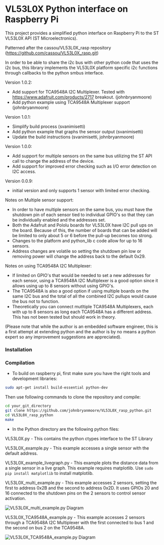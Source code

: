 # VL53L0X Python interface on Raspberry Pi

This project provides a simplified python interface on Raspberry Pi to the ST VL53L0X API (ST Microelectronics).

Patterned after the cassou/VL53L0X_rasp repository (https://github.com/cassou/VL53L0X_rasp.git)

In order to be able to share the i2c bus with other python code that uses the i2c bus, this library implements the VL53L0X platform specific i2c functions through callbacks to the python smbus interface. 

Version 1.0.2:
- Add support for TCA9548A I2C Multiplexer. Tested with https://www.adafruit.com/products/2717 breakout. (johnbryanmoore)
- Add python example using TCA9548A Multiplexer support (johnbryanmoore)

Version 1.0.1:
- Simplify build process (svanimisetti)
- Add python example that graphs the sensor output (svanimisetti)
- Update the build instructions (svanimisetti, johnbryanmoore)

Version 1.0.0:
- Add support for multiple sensors on the same bus utilizing the ST API call to change the address of the device.
- Add support for improved error checking such as I/O error detection on I2C access.

Version 0.0.9:
- initial version and only supports 1 sensor with limited error checking.

Notes on Multiple sensor support:
- In order to have multiple sensors on the same bus, you must have the shutdown pin of each sensor tied to individual GPIO's so that they can be individually enabled and the addresses set.
- Both the Adafruit and Pololu boards for VL53L0X have I2C pull ups on the board. Because of this, the number of boards that can be added will be limited to only about 5 or 6 before the pull-up becomes too strong.
- Changes to the platform and python_lib c code allow for up to 16 sensors.
- Address changes are volatile so setting the shutdown pin low or removing power will change the address back to the default 0x29.

Notes on using TCA9548A I2C Multiplexer:
- If limited on GPIO's that would be needed to set a new addresses for each sensor, using a TCA9548A I2C Multiplexer is a good option since it allows using up to 8 sensors without using GPIO's.
- The TCA9548A is also a good option if using multiple boards on the same I2C bus and the total of all the combined I2C pullups would cause the bus not to function. 
- Theoretically you can connect mutltiple TCA9548A Multiplexers, each with up to 8 sensors as long each TCA9548A has a different address. This has not been tested but should work in theory.

(Please note that while the author is an embedded software engineer, this is a first attempt at extending python and the author is by no means a python expert so any improvement suggestions are appreciated).


### Installation


### Compilation

* To build on raspberry pi, first make sure you have the right tools and development libraries:
```bash
sudo apt-get install build-essential python-dev
```

Then use following commands to clone the repository and compile:
```bash
cd your_git_directory
git clone https://github.com/johnbryanmoore/VL53L0X_rasp_python.git
cd VL53L0X_rasp_python
make
```

* In the Python directory are the following python files:

VL53L0X.py - This contains the python ctypes interface to the ST Library

VL53L0X_example.py - This example accesses a single sensor with the default address.

VL53L0X_example_livegraph.py - This example plots the distance data from a single sensor in a live graph. This example requires matplotlib. Use `sudo pip install matplotlib` to install matplotlib.

VL53L0X_multi_example.py - This example accesses 2 sensors, setting the first to address 0x2B and the second to address 0x2D. It uses GPIOs 20 and 16 connected to the shutdown pins on the 2 sensors to control sensor activation.

![VL53L0X_multi_example.py Diagram](https://raw.githubusercontent.com/johnbryanmoore/VL53L0X_rasp_python/master/VL53L0X_Mutli_Rpi3_bb.jpg "Fritzing Diagram for VL53L0X_multi_example.py")

VL53L0X_TCA9548A_example.py - This example accesses 2 sensors through a TCA9548A I2C Multiplexer with the first connected to bus 1 and the second on bus 2 on the TCA9548A.

![VL53L0X_TCA9548A_example.py Diagram](https://raw.githubusercontent.com/johnbryanmoore/VL53L0X_rasp_python/master/VL53L0X_TCA9548A_Rpi3_bb.jpg "Fritzing Diagram for VL53L0X_TCA9548A_example.py")
